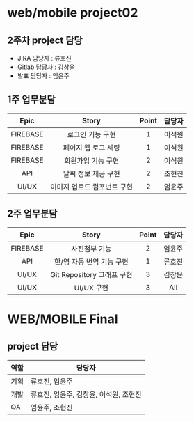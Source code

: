 ﻿# web/mobile project02

## 2주차 project 담당

* JIRA 담당자 : 류호진
* Gitlab 담당자 : 김창윤
* 발표 담당자 :  엄윤주

## 1주 업무분담

|   Epic   |            Story            | Point | 담당자 |
| :------: | :-------------------------: | :---: | :----: |
| FIREBASE |      로그인 기능 구현       |   1   | 이석원 |
| FIREBASE |     페이지 웹 로그 세팅     |   1   | 이석원 |
| FIREBASE |     회원가입 기능 구현      |   2   | 이석원 |
|   API    |     날씨 정보 제공 구현     |   2   | 조현진 |
|  UI/UX   | 이미지 업로드 컴포넌트 구현 |   2   | 엄윤주 |


## 2주 업무분담

|   Epic   |           Story            | Point | 담당자 |
| :------: | :------------------------: | :---: | :----: |
| FIREBASE |       사진첨부 기능        |   2   | 엄윤주 |
|   API    | 한/영 자동 번역 기능 구현  |   1   | 류호진 |
|  UI/UX   | Git Repository 그래프 구현 |   3   | 김창윤 |
|  UI/UX   |         UI/UX 구현         |   3   |  All   |



# WEB/MOBILE Final

## project 담당

| 역할 | 담당자                                 |
| ---- | -------------------------------------- |
| 기획 | 류호진, 엄윤주                         |
| 개발 | 류호진, 엄윤주, 김창윤, 이석원, 조현진 |
| QA   | 엄윤주, 조현진                         |


